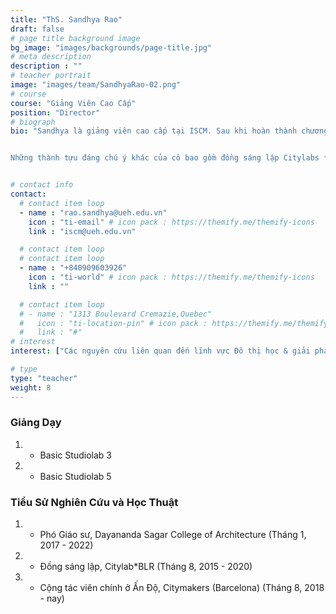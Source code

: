 ```yaml
---
title: "ThS. Sandhya Rao"
draft: false
# page title background image
bg_image: "images/backgrounds/page-title.jpg"
# meta description
description : ""
# teacher portrait
image: "images/team/SandhyaRao-02.png"
# course
course: "Giảng Viên Cao Cấp"
position: "Director"
# biograph
bio: "Sandhya là giảng viên cao cấp tại ISCM. Sau khi hoàn thành chương trình Thạc sĩ thiết kế đô thị vào năm 2010, cô bắt đầu sự nghiệp của mình với vai trò Kiến trúc sư Cấp cao trong Đội Quy hoạch Tổng thể tại RSP India Pvt. Ltd. Cô đã có nhiều đóng góp quý báu cho công ty trong việc phát triển các kế hoạch tổng thể cho các dự án quy hoạch với quy mô lớn. Ngoài ra, với tư cách là Associate Professor (có nhiệm kỳ) tại Khoa Kiến trúc của Đại học Dayananda Sagar, cô đã tham gia thiết kế các phương pháp giảng dạy và khóa học của studio thiết kế đô thị cũng như luận văn kiến trúc. Là một nhà học giả, cô đã thành lập Urban Studio Collective, đây là một Vertical Studio tập trung vào ghi chép và phân tích chi tiết các thị trấn cổ ở Karnataka.


Những thành tựu đáng chú ý khác của cô bao gồm đồng sáng lập Citylabs * BLR - một công ty khởi nghiệp trong lĩnh vực công nghệ Data Mapping; và đóng vai trò là cộng tác viên chính cho trung tâm CITYMAKERS ở Barcelona để tạo ra một nền tảng kết nối các ý tưởng và thực tiễn về đô thị hóa của khu vực châu Âu và Đông Nam Á. Cô là tác giả của nhiều tạp chí và tài liệu tham khảo được xuất bản với nội dung liên quan đến kỹ thuật cognitive mapping, đọc và tổng hợp dữ liệu đa lớp cho các thành phố Ấn Độ."


# contact info
contact:
  # contact item loop
  - name : "rao.sandhya@ueh.edu.vn"
    icon : "ti-email" # icon pack : https://themify.me/themify-icons
    link : "iscm@ueh.edu.vn"

  # contact item loop
  # contact item loop
  - name : "+840909603926"
    icon : "ti-world" # icon pack : https://themify.me/themify-icons
    link : ""

  # contact item loop
  # - name : "1313 Boulevard Cremazie,Quebec"
  #   icon : "ti-location-pin" # icon pack : https://themify.me/themify-icons
  #   link : "#"
# interest
interest: ["Các nguyên cứu liên quan đến lĩnh vực Đô thị học & giải pháp cho chiến lược đô thị hóa"]

# type
type: "teacher"
weight: 8
---
```

<!-- ### Lĩnh vực nguyên cứu
1. * Cognitive Mapping liên quan đến lĩnh vực Đô thị học và giải pháp cho chiến lược đô thị hóa. -->

### Giảng Dạy
1. * Basic Studiolab 3
1. * Basic Studiolab 5


### Tiểu Sử Nghiên Cứu và Học Thuật
1. * Phó Giáo sư, Dayananda Sagar College of Architecture (Tháng 1, 2017 - 2022)
1. * Đồng sáng lập, Citylab*BLR (Tháng 8, 2015 - 2020)
1. * Cộng tác viên chính ở Ấn Độ, Citymakers (Barcelona) (Tháng 8, 2018 - nay)

